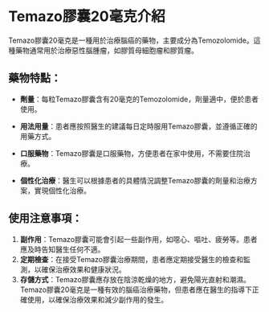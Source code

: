 # Temazo膠囊20毫克介紹
Temazo膠囊20毫克是一種用於治療腦癌的藥物，主要成分為Temozolomide。這種藥物通常用於治療惡性腦腫瘤，如膠質母細胞瘤和膠質瘤。
## 藥物特點：
- **劑量**：每粒Temazo膠囊含有20毫克的Temozolomide，劑量適中，便於患者使用。
  
- **用法用量**：患者應按照醫生的建議每日定時服用Temazo膠囊，並遵循正確的用藥方式。
- **口服藥物**：Temazo膠囊是口服藥物，方便患者在家中使用，不需要住院治療。
- **個性化治療**：醫生可以根據患者的具體情況調整Temazo膠囊的劑量和治療方案，實現個性化治療。
## 使用注意事項：
1. **副作用**：Temazo膠囊可能會引起一些副作用，如噁心、嘔吐、疲勞等。患者應及時告知醫生任何不適。
2. **定期檢查**：在接受Temazo膠囊治療期間，患者應定期接受醫生的檢查和監測，以確保治療效果和健康狀況。
3. **存儲方式**：Temazo膠囊應存放在陰涼乾燥的地方，避免陽光直射和潮濕。
Temazo膠囊20毫克是一種有效的腦癌治療藥物，但患者應在醫生的指導下正確使用，以確保治療效果和減少副作用的發生。